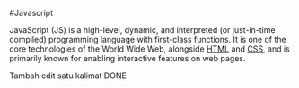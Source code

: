 #Javascript



JavaScript (JS) is a high-level, dynamic, and interpreted (or just-in-time compiled) programming language with first-class functions. It is one of the core technologies of the World Wide Web, alongside [HTML](wiki/HTML) and [CSS](wiki/HTML), and is primarily known for enabling interactive features on web pages. 

Tambah edit satu kalimat DONE